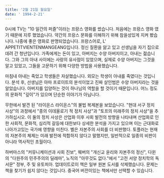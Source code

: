```yaml
---
title: '2월 21일 월요일'
date: ' 1994-2-21'
---
```

0시에 TV는 "10 일간의 퍼즐"이라는 프랑스 영화를 썼습니다. 처음에는 프랑스 영화 였기 때문에 지루 했었습니다. 약간의 프랑스 문화를 이해하기 위해 참을성있게 지켜 봤습니다. 나중에 좋은 영화로 판명되었습니다. 프랑스어로, L' APPETITVIENTENMANGEANG입니다. 정신 질환을 앓고 있고 선생님을 자기 집으로 데려 간 청년입니다. 가족에게는 돈이 있고, 아버지는 수양 아버지이고, 아내는 젊습니다. 그와 그의 아내 사이에는 사랑의 유사점이 있었으며, 실제로 수양 아버지는 그것을 알고 있었고, 그들을 고문하기 위해 다양한 방법을 사용했습니다.

마침내 아내는 죽었고 학생들은 자살했습니다. 외모는 학생이 아내를 죽였다는 것입니다. 분석 후, 선생님은 아마 프로이트의 분석이었고 진짜 살인범은 수양 아버지라는 것을 알았습니다. 아버지를 입양하는 것이 하나님의 역할을 할 것이기 때문입니다. 어느 정도의 문화적 "깊이"가 있으며 단순한 이야기가 아닙니다.

무한에서 발견 된 "라이온스 라이온스"의 불법 복제본을 보았습니다. "현대 서구 정치 사상"의 과정에서 "종의 이데올로기 적 정치 사상"과 "토프의 미래주의 정치 사상"을 추가하십시오. 이 둘의 정치 사상은 산업화 이후 사회 발전의 방향을 나타내며 산업화로 인한 사회적, 문화적, 심리적 갈등에 대한보다 상세한 분석을 가지고 있으며 이는 근대화로 나아가고있는 국가에 영향을 미친다. 벨은 자본주의 사회를 더 비판했다. 토플러는 현재의 자본주의 체제는 미래 발전에 적합하지 않다고 말했지만, 일반적으로 일종의 비판이 아니라 역사적인 초월이다.

하버마스의 "커뮤니케이션과 사회 진보", 웨버의 "개신교 윤리와 자본주의 정신", 다윈의 "다원주의 민주주의의 딜레마", 노직의 "아무것도 없다."에서 "고전 서양 정치학의 독서문" 정부, 주 및 유토피아. 업데이트로이 책은 일부 원본 도서를 삭제했습니다. 문제는 책을 찾기가 쉽지 않다는 것입니다. 중국어 버전이있는 책에서만 선택할 수 있습니다.